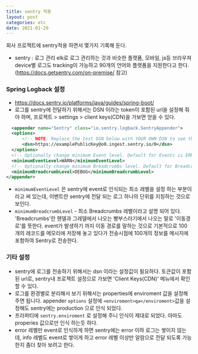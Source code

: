 ```yaml
---
title: sentry 적용
layout: post
categories: etc
date: 2021-01-29
---
```


회사 프로젝트에 sentry적용 하면서 몇가지 기록해 둔다. 

* sentry : 로그 관리 elk로 로그 관리하는 것과 비슷한 플랫폼, 모바일, js등 브라우져 device별 로그도 tracking이 가능하고 90개의 언어와 플랫폼을 지원한다고 한다. (https://docs.getsentry.com/on-premise/ 참고)  
### Spring Logback 설정   
  * https://docs.sentry.io/platforms/java/guides/spring-boot/
  * 로그를 sentry에 전달하기 위해서는 DSN 이라는 token이 포함된 url을 설정해 줘야 하며, 프로젝트 > settings > client keys(CDN)을 가보면 얻을 수 있다.  
  ```xml
    <appender name="Sentry" class="io.sentry.logback.SentryAppender">
    <options>
        <!-- NOTE: Replace the test DSN below with YOUR OWN DSN to see the events from this app in your Sentry project/dashboard -->
        <dsn>https://examplePublicKey@o0.ingest.sentry.io/0</dsn>
    </options>
    <!-- Optionally change minimum Event level. Default for Events is ERROR -->
    <minimumEventLevel>WARN</minimumEventLevel>
    <!-- Optionally change minimum Breadcrumbs level. Default for Breadcrumbs is INFO -->
    <minimumBreadcrumbLevel>DEBUG</minimumBreadcrumbLevel>
</appender>
  ```  
  
  *  `minimumEventLevel` 은 sentry에 event로 인식되는 최소 레벨을 설정 하는 부분이라고 써 있는데, 이벤트란 sentry에 전달 되는 로그 하나의 단위를 지칭하는 것으로 보인다.
  *  `minimumBreadcrumbLevel` - 최소 Breadcrumbs 레벨이라고 설명 되어 있다. 'Breadcrumbs'란 헨델과 그레델에서 나오는 빵부스러기에서 나오는 말로 '이동경로'를 뜻한다. event가 발생하기 까지 이동 경로를 말하는 것으로 기본적으로 100개의 레코드를 메모리에 저장해 놓고 있다가 전송시점에 100개의 정보를 메시지에 포함하여 Sentry로 전송한다.


### 기타 설정
 * sentry에 로그를 전송하기 위해서는 dsn 이라는 설정값이 필요하다. 토큰값이 포함된 url로, sentry내 프로젝트 설정으로 가보면 'Client Keys(CDN)' 메뉴에서 확인 할 수 있다.  
 * 로그를 환경별로 분리해서 보기 위해서는 properties에 enviroment 값을 설정해 주면 됩니다. appender `options` 설정에 ```<enviroment>qa</enviroment>```값을 설정해도 sentry에는 production 으로 인식 되었다.  
 * 프라퍼티에 ```sentry.enviroment``` 로 설정해 주니 인식이 제대로 되었다. 아마도 properies 값으로만 인식 하는듯 하다.
 * error 레벨만 event로 인식하게 하면 sentry에는 error 이하 로그는 쌓이지 않는데, info 레벨도 event로 쌓이게 하고 error 레벨 이상만 알람으로 전달 되도록 가능한지 좀더 찾아 보려고 한다.
